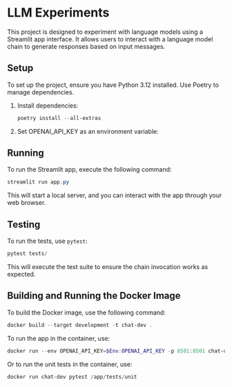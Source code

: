 # LLM Experiments

This project is designed to experiment with language models using a Streamlit app interface. It allows users to interact with a language model chain to generate responses based on input messages.

## Setup

To set up the project, ensure you have Python 3.12 installed. Use Poetry to manage dependencies.

1. Install dependencies:
   ```powershell
   poetry install --all-extras
   ```

2. Set OPENAI_API_KEY as an environment variable:

## Running
To run the Streamlit app, execute the following command:
```powershell
streamlit run app.py
```

This will start a local server, and you can interact with the app through your web browser.

## Testing

To run the tests, use `pytest`:
```powershell
pytest tests/
```

This will execute the test suite to ensure the chain invocation works as expected.

## Building and Running the Docker Image

To build the Docker image, use the following command:
```powershell
docker build --target development -t chat-dev .
```

To run the app in the container, use:
```powershell
docker run --env OPENAI_API_KEY=$Env:OPENAI_API_KEY -p 8501:8501 chat-dev
```

Or to run the unit tests in the container, use:
```powershell
docker run chat-dev pytest /app/tests/unit
```

